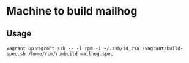 Machine to build mailhog
========


Usage
-------
`vagrant up`
`vagrant ssh -- -l rpm -i ~/.ssh/id_rsa /vagrant/build-spec.sh /home/rpm/rpmbuild mailhog.spec`
